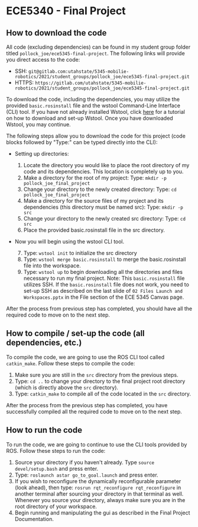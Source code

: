 # ECE5340 - Final Project

## How to download the code

All code (excluding dependencies) can be found in my student group folder titled `pollock_joe/ece5345-final-project`. The following links will provide you direct access to the code:
  * SSH: `git@gitlab.com:utahstate/5345-mobilie-robotics/2021/student_groups/pollock_joe/ece5345-final-project.git`
  * HTTPS: `https://gitlab.com/utahstate/5345-mobilie-robotics/2021/student_groups/pollock_joe/ece5345-final-project.git`
  
To download the code, including the dependencies, you may utilize the provided `basic.rosinstall` file and the wstool Command-Line Interface (CLI) tool. If you have not already installed Wstool, click [here](http://wiki.ros.org/wstool "wstool - ROS Wiki") for a tutorial on how to download and set-up Wstool. Once you have downloaded Wstool, you may continue.

The following steps allow you to download the code for this project (code blocks followed by "Type:" can be typed directly into the CLI):

  * Setting up directories:
    1. Locate the directory you would like to place the root directory of my code and its dependencies. This location is completely up to you.
    2. Make a directory for the root of my project: Type: `mkdir -p pollock_joe_final_project`
    3. Change your directory to the newly created directory: Type: `cd pollock_joe_final_project`
    4. Make a directory for the source files of my project and its dependencies (this directory must be named src): Type: `mkdir -p src`
    5. Change your directory to the newly created src directory: Type: `cd src`
    6. Place the provided basic.rosinstall file in the src directory.
  
  * Now you will begin using the wstool CLI tool.
  
    7. Type: `wstool init` to initialize the src directory
    8. Type: `wstool merge basic.rosinstall` to merge the basic.rosinstall file into the workspace.
    9. Type: `wstool up` to begin downloading all the directories and files necessary to run my final project. Note: This `basic.rosinstall` file utilizes SSH. If the `basic.rosinstall` file does not work, you need to set-up SSH as described on the last slide of `02 Files Launch and Workspaces.pptx` in the File section of the ECE 5345 Canvas page.

After the process from previous step has completed, you should have all the required code to move on to the next step.
  

## How to compile / set-up the code (all dependencies, etc.)

To compile the code, we are going to use the ROS CLI tool called `catkin_make`. Follow these steps to compile the code:
  1. Make sure you are still in the `src` directory from the previous steps.
  2. Type: `cd ..` to change your directory to the final project root directory (which is directly above the `src` directory).
  3. Type: `catkin_make` to compile all of the code located in the `src` directory.
  
After the process from the previous step has completed, you have successfully compiled all the required code to move on to the next step.

## How to run the code

To run the code, we are going to continue to use the CLI tools provided by ROS. Follow these steps to run the code:

  1. Source your directory if you haven't already. Type `source devel/setup.bash` and press enter.
  2. Type: `roslaunch astar go_to_goal.launch` and press enter.
  3. If you wish to reconfigure the dynamically reconfigurable parameter (look ahead), then type: `rosrun rqt_reconfigure rqt_reconfigure` in another terminal after sourcing your directory in that terminal as well. Whenever you source your directory, always make sure you are in the root directory of your workspace.
  4. Begin running and manipulating the gui as described in the Final Project Documentation.
